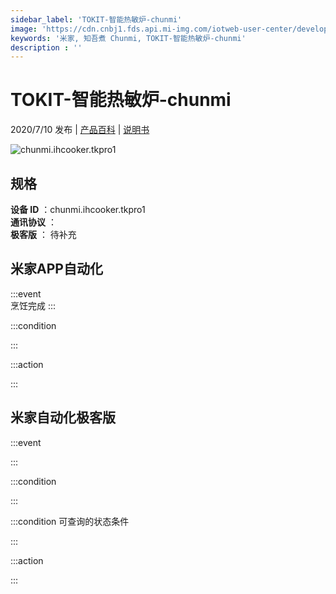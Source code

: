 ```yaml
---
sidebar_label: 'TOKIT-智能热敏炉-chunmi'
image: 'https://cdn.cnbj1.fds.api.mi-img.com/iotweb-user-center/developer_16790475766061N6Q5is3.png?GalaxyAccessKeyId=AKVGLQWBOVIRQ3XLEW&Expires=9223372036854775807&Signature=LY8aC8ZjoO5t16gihcG55zNPqgo='
keywords: '米家, 知吾煮 Chunmi, TOKIT-智能热敏炉-chunmi'
description : ''
---
```

# TOKIT-智能热敏炉-chunmi

2020/7/10 发布 | [产品百科](https://home.mi.com/webapp/content/baike/product/index.html?model=chunmi.ihcooker.tkpro1/) | [说明书](https://home.mi.com/views/introduction.html?model=chunmi.ihcooker.tkpro1&region=cn)

![chunmi.ihcooker.tkpro1](https://cdn.cnbj1.fds.api.mi-img.com/iotweb-user-center/developer_16790475766061N6Q5is3.png?GalaxyAccessKeyId=AKVGLQWBOVIRQ3XLEW&Expires=9223372036854775807&Signature=LY8aC8ZjoO5t16gihcG55zNPqgo=)

## 规格  
> 
**设备 ID** ：chunmi.ihcooker.tkpro1  
**通讯协议** ：  
**极客版**  ： 待补充 


## 米家APP自动化  

:::event  
烹饪完成
:::

:::condition  

:::

:::action   

:::

## 米家自动化极客版  

:::event  

:::

:::condition  

:::

:::condition 可查询的状态条件  

:::

:::action  

:::

        
